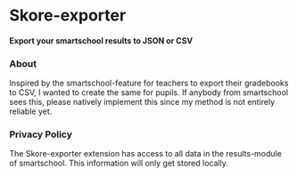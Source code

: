 # Skore-exporter
#### **Export your smartschool results to JSON or CSV**

### About
Inspired by the smartschool-feature for teachers to export their gradebooks to CSV, I wanted to create the same for pupils. If anybody from smartschool sees this, please natively implement this since my method is not entirely reliable yet.

### Privacy Policy
The Skore-exporter extension has access to all data in the results-module of smartschool. This information will only get stored locally.
